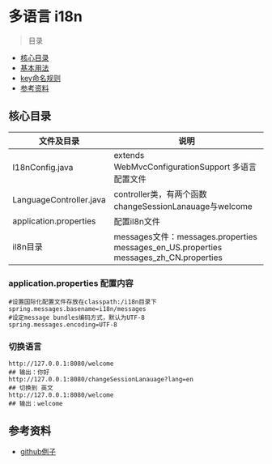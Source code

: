 # 多语言 i18n

> 目录

* [核心目录](#核心目录)
* [基本用法](#基本用法)
* [key命名规则](#key命名规则)
* [参考资料](#参考资料)


## 核心目录

文件及目录 | 说明|
--------- | --------|
I18nConfig.java                 | extends  WebMvcConfigurationSupport 多语言配置文件 |
LanguageController.java         | controller类，有两个函数changeSessionLanauage与welcome|
application.properties          | 配置il8n文件|
il8n目录                        | messages文件：messages.properties messages_en_US.properties messages_zh_CN.properties|


### application.properties 配置内容

```properties
#设置国际化配置文件存放在classpath:/i18n目录下
spring.messages.basename=i18n/messages
#设定message bundles编码方式，默认为UTF-8
spring.messages.encoding=UTF-8
```

### 切换语言

    http://127.0.0.1:8080/welcome
    ## 输出：你好
    http://127.0.0.1:8080/changeSessionLanauage?lang=en
    ## 切换到 英文
    http://127.0.0.1:8080/welcome
    ## 输出：welcome 



## 参考资料

* [github例子](https://github.com/zl736732419/spring-boot-i18n)
